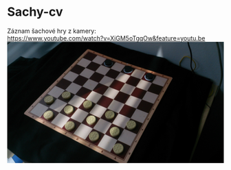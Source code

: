 # Sachy-cv
Záznam šachové hry z kamery:                                                                                                            
https://www.youtube.com/watch?v=XiGM5oTgqOw&feature=youtu.be
![sachy](DSC_0397.JPG)
